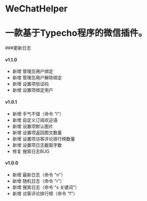 WeChatHelper
============
一款基于Typecho程序的微信插件。
============
###更新日志

#### v1.1.0
 - 新增 管理员用户绑定
 - 新增 管理员用户解除绑定
 - 新增 设置项验证码
 - 新增 设置项绑定用户

#### v1.0.1
 - 新增 手气不错（命令 "l"）
 - 新增 自定义订阅欢迎语
 - 新增 设置项默认图片
 - 新增 设置项返回图文数量
 - 新增 设置项访客评论排行榜数量
 - 新增 设置项日志截取字数
 - 修复 搜索日志BUG

#### v1.0.0
 - 新增 最新日志（命令 "n"）
 - 新增 随机日志（命令 "r"）
 - 新增 搜索日志（命令 "s 关键词"）
 - 新增 访客评论排行榜（命令 "f"）